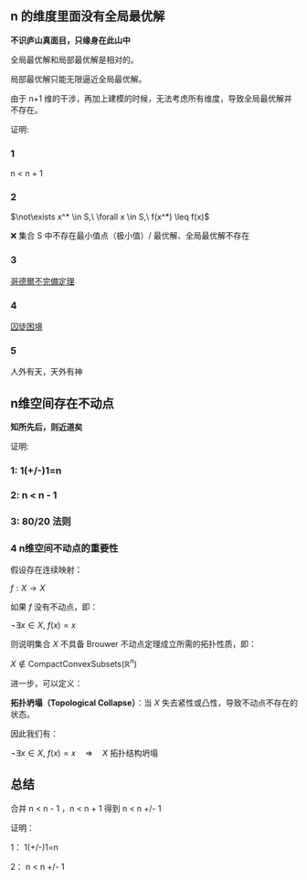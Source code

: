 ## n 的维度里面没有全局最优解

**不识庐山真面目，只缘身在此山中**

全局最优解和局部最优解是相对的。

局部最优解只能无限逼近全局最优解。

由于 n+1 维的干涉，再加上建模的时候，无法考虑所有维度，导致全局最优解并不存在。

证明:

### 1

  n < n + 1

### 2

$\not\exists x^* \in S,\ \forall x \in S,\ f(x^*) \leq f(x)$

❌ 集合 S 中不存在最小值点（极小值）/ 最优解、全局最优解不存在

### 3

[哥德爾不完備定理](https://zh.wikipedia.org/wiki/%E5%93%A5%E5%BE%B7%E5%B0%94%E4%B8%8D%E5%AE%8C%E5%A4%87%E5%AE%9A%E7%90%86)

### 4

[囚徒困境](https://zh.wikipedia.org/wiki/%E5%9B%9A%E5%BE%92%E5%9B%B0%E5%A2%83)

### 5

人外有天，天外有神

## n维空间存在不动点

**知所先后，则近道矣**

证明:

### 1: 1(+/-)1=n

### 2: n < n - 1

### 3: 80/20 法则

### 4 n维空间不动点的重要性

假设存在连续映射：

$f: X \to X$

如果 $f$ 没有不动点，即：

$\neg \exists x \in X,\ f(x) = x$

则说明集合 $X$ 不具备 Brouwer 不动点定理成立所需的拓扑性质，即：

$X \notin \text{CompactConvexSubsets}(\mathbb{R}^n)$

进一步，可以定义：

**拓扑坍塌（Topological Collapse）**：当 $X$ 失去紧性或凸性，导致不动点不存在的状态。

因此我们有：

$\neg \exists x \in X,\ f(x) = x \quad \Rightarrow \quad X \text{ 拓扑结构坍塌}$

## 总结

合并 n < n - 1 ，n < n + 1 得到 n < n +/- 1

证明：

1： 1(+/-)1=n

2： n < n +/- 1